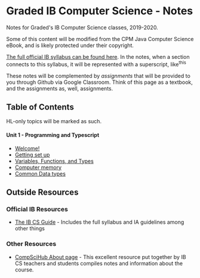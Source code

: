# Graded IB Computer Science - Notes
Notes for Graded's IB Computer Science classes, 2019-2020.

Some of this content will be modified from the CPM Java Computer Science eBook, and is likely protected under their copyright.

[The full official IB syllabus can be found here](unit0_resources/syllabus.md). In the notes, when a section connects to this syllabus, it will be represented with a superscript, like<sup>this</sup>

These notes will be complemented by *assignments* that will be provided to you through Github via Google Classroom. Think of this page as a textbook, and the assignments as, well, assignments. 

## Table of Contents
HL-only topics will be marked as such.
#### Unit 1 - Programming and Typescript
* [Welcome!](unit1_programming/00_HL_intro.md)
* [Getting set up](unit1_programming/01_Getting_Set_Up.md)
* [Variables, Functions, and Types](unit1_programming/02_FirstFunction.md)
* [Computer memory](unit1_programming/03_Data_on_computers.md)
* [Common Data types](unit1_programming/04_Common_data_types.md)



## Outside Resources
### Official IB Resources
* [The IB CS Guide](https://ib.compscihub.net/wp-content/uploads/2015/04/IBCompSciGuide.pdf) - Includes the full syllabus and IA guidelines among other things

### Other Resources
* [CompSciHub About page](https://ib.compscihub.net/about) - This excellent resource put together by IB CS teachers and students compiles notes and information about the course.